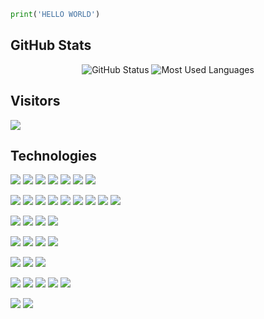 ```python
print('HELLO WORLD')
```
## GitHub Stats
<p align="center">
<img src="https://github-readme-stats.vercel.app/api?username=david-villamil&show_icons=true&theme=dark&include_all_commits=true" alt="GitHub Status"/>
<img src = "https://github-readme-stats.vercel.app/api/top-langs/?username=david-villamil&show_icons=true&theme=dark&layout=compact" alt="Most Used Languages">
</p>

## Visitors
<img src="https://profile-counter.glitch.me/david-villamil/count.svg" />

## Technologies
![](https://img.shields.io/badge/Mac-informational?style=flat&logo=apple&color=grey)
![](https://img.shields.io/badge/Windows-informational?style=flat&logo=windows&color=grey)
![](https://img.shields.io/badge/Linux-informational?style=flat&logo=linux&color=grey)
![](https://img.shields.io/badge/Android-informational?style=flat&logo=android&color=grey)
![](https://img.shields.io/badge/iOS-informational?style=flat&logo=ios&color=grey)
![](https://img.shields.io/badge/Ubuntu-informational?style=flat&logo=ubuntu&color=grey)
![](http://img.shields.io/badge/-Docker-3596ed?style=flat-square&logo=docker&color=grey)

![](https://img.shields.io/badge/HTML5-informational?style=flat&logo=html5&color=darkgreen)
![](https://img.shields.io/badge/CSS-informational?style=flat&logo=css3&color=darkgreen)
![](https://img.shields.io/badge/JavaScript-informational?style=flat&logo=javascript&color=darkgreen)
![](https://img.shields.io/badge/Python-informational?style=flat&logo=python&logoColor=white&color=darkgreen)
![](https://img.shields.io/badge/Java-informational?style=flat&logo=java&color=darkgreen)
![](https://img.shields.io/badge/csharp-informational?style=flat&logo=csharp&color=darkgreen)
![](https://img.shields.io/badge/Swift-informational?style=flat&logo=swift&color=darkgreen)
![](http://img.shields.io/badge/-Kotlin-7f52ff?style=flat-square&logo=kotlin&color=darkgreen)
![](http://img.shields.io/badge/Dart-informational?style=flat-square&logo=dart&color=darkgreen)

![](http://img.shields.io/badge/-Spring-6db33f?style=flat-square&logo=spring&color=white)
![](http://img.shields.io/badge/-Springboot-629e3a?style=flat-square&logo=springboot&color=white)
![](http://img.shields.io/badge/Node.js-informational?style=flat-square&logo=node.js&color=white)
![](http://img.shields.io/badge/Express.js-informational?style=flat-square&logo=express&color=white&logoColor=black)

![](https://img.shields.io/badge/Git-informational?style=flat&logo=git&color=black)
![](http://img.shields.io/badge/-Maven-white?style=flat-square&logo=apachemaven&color=black)
![](http://img.shields.io/badge/-Npm-white?style=flat-square&logo=npm&color=black)
![](http://img.shields.io/badge/-Gradle-white?style=flat-square&logo=gradle&color=black)

![](https://img.shields.io/badge/SQL-informational?style=flat&logo=mysql&color=purple&logoColor=white)
![](https://img.shields.io/badge/SQLite-informational?style=flat&logo=sqlite&color=purple&logoColor=white)
![](http://img.shields.io/badge/-MongoDb-white?style=flat-square&logo=mongodb&color=purple)

![](https://img.shields.io/badge/AndroidStudio-informational?style=flat&logo=androidstudio&color=blue)
![](https://img.shields.io/badge/VSCode-informational?style=flat&logo=visualstudiocode&color=blue)
![](https://img.shields.io/badge/Xcode-informational?style=flat&logo=xcode&logoColor=white&color=blue)
![](https://img.shields.io/badge/JetBrains-informational?style=flat&logo=jetbrains&color=blue)
![](http://img.shields.io/badge/-Eclipse-41347e?style=flat-square&logo=eclipse&color=blue)

![](http://img.shields.io/badge/Cura-information?style=flat-square&logo=cura&color=red)
![](http://img.shields.io/badge/Autodesk-information?style=flat-square&logo=fusion&color=red)
